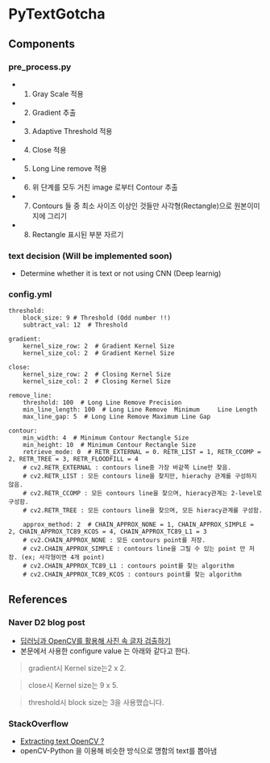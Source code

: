 # PyTextGotcha




## Components

### pre_process.py
* 1) Gray Scale 적용
* 2) Gradient 추출
* 3) Adaptive Threshold 적용
* 4) Close 적용
* 5) Long Line remove 적용
* 6) 위 단계를 모두 거친 image 로부터 Contour 추출
* 7) Contours 들 중 최소 사이즈 이상인 것들만 사각형(Rectangle)으로 원본이미지에 그리기
* 8) Rectangle 표시된 부분 자르기


### text decision (Will be implemented soon)

* Determine whether it is text or not using CNN (Deep learnig)


### config.yml

    threshold:
        block_size: 9 # Threshold (Odd number !!)
        subtract_val: 12  # Threshold

    gradient:
        kernel_size_row: 2  # Gradient Kernel Size
        kernel_size_col: 2  # Gradient Kernel Size

    close:
        kernel_size_row: 2  # Closing Kernel Size
        kernel_size_col: 2  # Closing Kernel Size

    remove_line:
        threshold: 100  # Long Line Remove Precision
        min_line_length: 100  # Long Line Remove  Minimum     Line Length
        max_line_gap: 5  # Long Line Remove Maximum Line Gap

    contour:
        min_width: 4  # Minimum Contour Rectangle Size
        min_height: 10  # Minimum Contour Rectangle Size
        retrieve_mode: 0  # RETR_EXTERNAL = 0. RETR_LIST = 1, RETR_CCOMP = 2, RETR_TREE = 3, RETR_FLOODFILL = 4
        # cv2.RETR_EXTERNAL : contours line중 가장 바같쪽 Line만 찾음.
        # cv2.RETR_LIST : 모든 contours line을 찾지만, hierachy 관계를 구성하지 않음.
        # cv2.RETR_CCOMP : 모든 contours line을 찾으며, hieracy관계는 2-level로 구성함.
        # cv2.RETR_TREE : 모든 contours line을 찾으며, 모든 hieracy관계를 구성함.

        approx_method: 2  # CHAIN_APPROX_NONE = 1, CHAIN_APPROX_SIMPLE = 2, CHAIN_APPROX_TC89_KCOS = 4, CHAIN_APPROX_TC89_L1 = 3
        # cv2.CHAIN_APPROX_NONE : 모든 contours point를 저장.
        # cv2.CHAIN_APPROX_SIMPLE : contours line을 그릴 수 있는 point 만 저장. (ex; 사각형이면 4개 point)
        # cv2.CHAIN_APPROX_TC89_L1 : contours point를 찾는 algorithm
        # cv2.CHAIN_APPROX_TC89_KCOS : contours point를 찾는 algorithm



## References


### Naver D2 blog post

* [딥러닝과 OpenCV를 활용해 사진 속 글자 검출하기](http://d2.naver.com/helloworld/8344782)
* 본문에서 사용한 configure value 는 아래와 같다고 한다.

> gradient시 Kernel size는2 x 2.

> close시 Kernel size는 9 x 5.

> threshold시 block size는 3을 사용했습니다.


### StackOverflow
* [Extracting text OpenCV ?](https://stackoverflow.com/questions/23506105/extracting-text-opencv/23672571#23672571)
* openCV-Python 을 이용해 비슷한 방식으로 명함의 text를 뽑아냄



